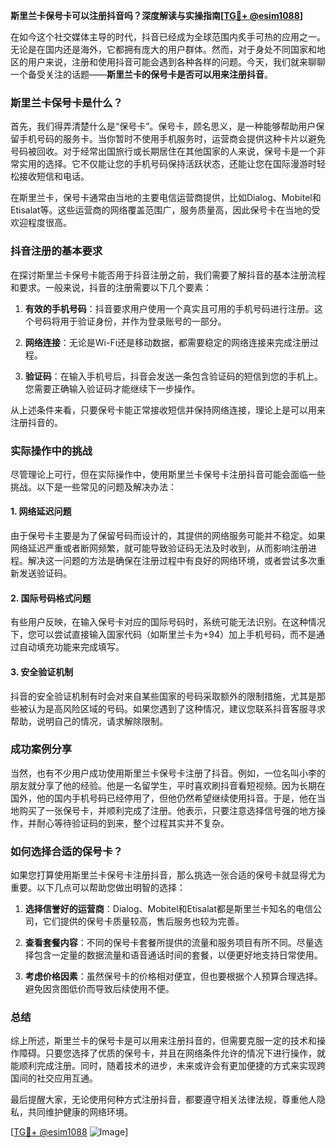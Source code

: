 **斯里兰卡保号卡可以注册抖音吗？深度解读与实操指南[[TG💪+ @esim1088](https://t.me/s/esim1088)]**

在如今这个社交媒体主导的时代，抖音已经成为全球范围内炙手可热的应用之一。无论是在国内还是海外，它都拥有庞大的用户群体。然而，对于身处不同国家和地区的用户来说，注册和使用抖音可能会遇到各种各样的问题。今天，我们就来聊聊一个备受关注的话题——**斯里兰卡的保号卡是否可以用来注册抖音**。

### 斯里兰卡保号卡是什么？

首先，我们得弄清楚什么是“保号卡”。保号卡，顾名思义，是一种能够帮助用户保留手机号码的服务卡。当你暂时不使用手机服务时，运营商会提供这种卡片以避免号码被回收。对于经常出国旅行或长期居住在其他国家的人来说，保号卡是一个非常实用的选择。它不仅能让您的手机号码保持活跃状态，还能让您在国际漫游时轻松接收短信和电话。

在斯里兰卡，保号卡通常由当地的主要电信运营商提供，比如Dialog、Mobitel和Etisalat等。这些运营商的网络覆盖范围广，服务质量高，因此保号卡在当地的受欢迎程度很高。

### 抖音注册的基本要求

在探讨斯里兰卡保号卡能否用于抖音注册之前，我们需要了解抖音的基本注册流程和要求。一般来说，抖音的注册需要以下几个要素：

1. **有效的手机号码**：抖音要求用户使用一个真实且可用的手机号码进行注册。这个号码将用于验证身份，并作为登录账号的一部分。
   
2. **网络连接**：无论是Wi-Fi还是移动数据，都需要稳定的网络连接来完成注册过程。

3. **验证码**：在输入手机号后，抖音会发送一条包含验证码的短信到您的手机上。您需要正确输入验证码才能继续下一步操作。

从上述条件来看，只要保号卡能正常接收短信并保持网络连接，理论上是可以用来注册抖音的。

### 实际操作中的挑战

尽管理论上可行，但在实际操作中，使用斯里兰卡保号卡注册抖音可能会面临一些挑战。以下是一些常见的问题及解决办法：

#### 1. 网络延迟问题
由于保号卡主要是为了保留号码而设计的，其提供的网络服务可能并不稳定。如果网络延迟严重或者断网频繁，就可能导致验证码无法及时收到，从而影响注册进程。解决这一问题的方法是确保在注册过程中有良好的网络环境，或者尝试多次重新发送验证码。

#### 2. 国际号码格式问题
有些用户反映，在输入保号卡对应的国际号码时，系统可能无法识别。在这种情况下，您可以尝试直接输入国家代码（如斯里兰卡为+94）加上手机号码，而不是通过自动填充功能来完成填写。

#### 3. 安全验证机制
抖音的安全验证机制有时会对来自某些国家的号码采取额外的限制措施，尤其是那些被认为是高风险区域的号码。如果您遇到了这种情况，建议您联系抖音客服寻求帮助，说明自己的情况，请求解除限制。

### 成功案例分享

当然，也有不少用户成功使用斯里兰卡保号卡注册了抖音。例如，一位名叫小李的朋友就分享了他的经验。他是一名留学生，平时喜欢刷抖音看短视频。因为长期在国外，他的国内手机号码已经停用了，但他仍然希望继续使用抖音。于是，他在当地购买了一张保号卡，并顺利完成了注册。他表示，只要注意选择信号强的地方操作，并耐心等待验证码的到来，整个过程其实并不复杂。

### 如何选择合适的保号卡？

如果您打算使用斯里兰卡保号卡注册抖音，那么挑选一张合适的保号卡就显得尤为重要。以下几点可以帮助您做出明智的选择：

1. **选择信誉好的运营商**：Dialog、Mobitel和Etisalat都是斯里兰卡知名的电信公司，它们提供的保号卡质量较高，售后服务也较为完善。

2. **查看套餐内容**：不同的保号卡套餐所提供的流量和服务项目有所不同。尽量选择包含一定量的数据流量和语音通话时间的套餐，以便更好地支持日常使用。

3. **考虑价格因素**：虽然保号卡的价格相对便宜，但也要根据个人预算合理选择。避免因贪图低价而导致后续使用不便。

### 总结

综上所述，斯里兰卡的保号卡是可以用来注册抖音的，但需要克服一定的技术和操作障碍。只要您选择了优质的保号卡，并且在网络条件允许的情况下进行操作，就能顺利完成注册。同时，随着技术的进步，未来或许会有更加便捷的方式来实现跨国间的社交应用互通。

最后提醒大家，无论使用何种方式注册抖音，都要遵守相关法律法规，尊重他人隐私，共同维护健康的网络环境。

[[TG💪+ @esim1088](https://t.me/s/esim1088) ![Image](https://i.postimg.cc/4NQfJmqS/Snipaste-2025-05-13-00-14-12.png)]